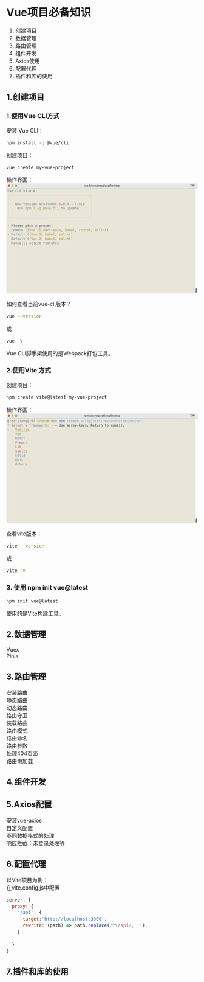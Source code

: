 # Vue项目必备知识
1. 创建项目
2. 数据管理
3. 路由管理
4. 组件开发
5. Axios使用
6. 配置代理
7. 插件和库的使用

## 1.创建项目

### 1.使用Vue CLI方式
安装 Vue CLI：  
```sh
npm install -g @vue/cli
```

创建项目：  
```sh
vue create my-vue-project
```

操作界面：  
![操作界面](../../../assets/vue-cli-project.png)  

如何查看当前vue-cli版本？  
```sh
vue --version
```
或
```sh
vue -V
```

Vue CLI脚手架使用的是Webpack打包工具。   

### 2.使用Vite 方式
创建项目：  
```sh
npm create vite@latest my-vue-project
```

操作界面：  
![操作界面](../../../assets/vite-project.png)  

查看vite版本：
```sh
vite --version
```
或
```sh
vite -v
```

### 3. 使用 npm init vue@latest
```sh
npm init vue@latest
```
使用的是Vite构建工具。   

## 2.数据管理
Vuex   
Pinia

## 3.路由管理
安装路由  
静态路由  
动态路由  
路由守卫  
装载路由  
路由模式  
路由命名  
路由参数  
处理404页面  
路由懒加载  

## 4.组件开发

## 5.Axios配置
安装vue-axios  
自定义配置  
不同数据格式的处理  
响应拦截：未登录处理等  
## 6.配置代理
以Vite项目为例：  
在vite.config.js中配置  
```js
server: {
  proxy: {
    '/api': {
      target:'http://localhost:3000',
      rewrite: (path) => path.replace(/^\/api/, ''),
    }

  }
}
```
## 7.插件和库的使用

